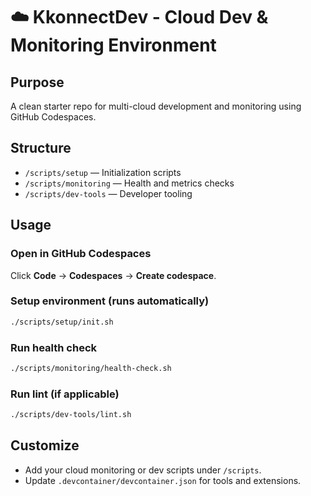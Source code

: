 # ☁️ KkonnectDev - Cloud Dev & Monitoring Environment

## Purpose
A clean starter repo for multi-cloud development and monitoring using GitHub Codespaces.

## Structure
- `/scripts/setup` — Initialization scripts
- `/scripts/monitoring` — Health and metrics checks
- `/scripts/dev-tools` — Developer tooling

## Usage

### Open in GitHub Codespaces
Click **Code** → **Codespaces** → **Create codespace**.

### Setup environment (runs automatically)
```bash
./scripts/setup/init.sh
```

### Run health check
```bash
./scripts/monitoring/health-check.sh
```

### Run lint (if applicable)
```bash
./scripts/dev-tools/lint.sh
```

## Customize
- Add your cloud monitoring or dev scripts under `/scripts`.
- Update `.devcontainer/devcontainer.json` for tools and extensions.
